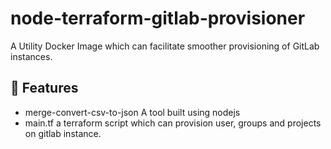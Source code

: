 # node-terraform-gitlab-provisioner

A Utility Docker Image which can facilitate smoother provisioning of GitLab instances.

## :rocket: Features
- merge-convert-csv-to-json 
    A tool built using nodejs
- main.tf a terraform script which can provision user, groups and projects on gitlab instance.